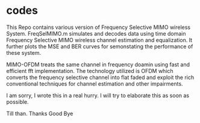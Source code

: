 # codes

This Repo contains various version of Frequency Selective MIMO wireless System.
FreqSelMIMO.m simulates and decodes data using time domain Frequency Selective MIMO wireless channel estimation and equalization.
It further plots the MSE and BER curves for semonstating the performance of these system.

MIMO-OFDM treats the same channel in frequency doamin using fast and efficient fft implementation.
The technology utilized is OFDM which converts the frequency selective channel into flat faded and
exploit the rich conventional techniques for channel estimation and other impairments.

I am sorry, I wrote this in a real hurry. I will try to elaborate this as soon as possible.

Till than.
Thanks
Good Bye
